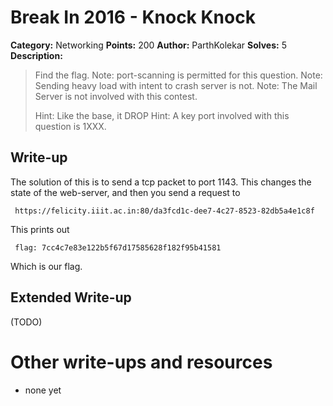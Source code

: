 # Break In 2016 - Knock Knock

**Category:** Networking
**Points:** 200
**Author:** ParthKolekar
**Solves:** 5
**Description:**

> Find the flag.
> Note: port-scanning is permitted for this question.
> Note: Sending heavy load with intent to crash server is not.
> Note: The Mail Server is not involved with this contest. 
>
> Hint: Like the base, it DROP
> Hint: A key port involved with this question is 1XXX.

## Write-up

The solution of this is to send a tcp packet to port 1143. This changes
the state of the web-server, and then you send a request to 
    
     https://felicity.iiit.ac.in:80/da3fcd1c-dee7-4c27-8523-82db5a4e1c8f

This prints out 
    
     flag: 7cc4c7e83e122b5f67d17585628f182f95b41581

Which is our flag.

## Extended Write-up

(TODO)

# Other write-ups and resources

* none yet
